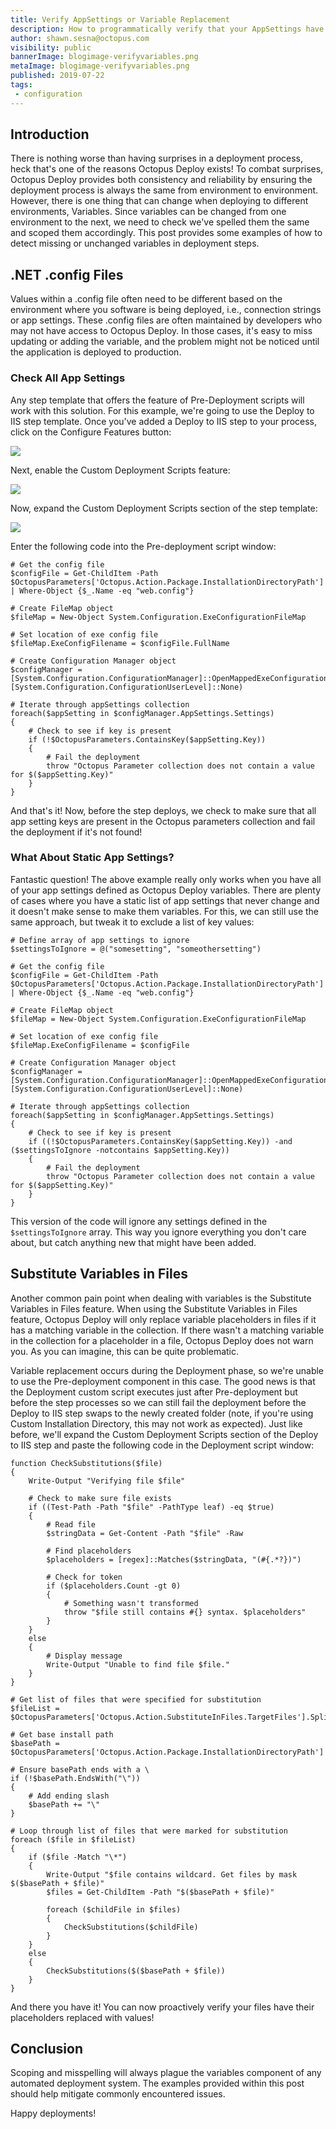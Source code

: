 ```yaml
---
title: Verify AppSettings or Variable Replacement
description: How to programmatically verify that your AppSettings have a matching Octopus Deploy variable defined and/or verify all variable replacement in files succeeded.
author: shawn.sesna@octopus.com
visibility: public
bannerImage: blogimage-verifyvariables.png
metaImage: blogimage-verifyvariables.png
published: 2019-07-22
tags:
 - configuration
---
```


## Introduction
There is nothing worse than having surprises in a deployment process, heck that's one of the reasons Octopus Deploy exists!  To combat surprises, Octopus Deploy provides both consistency and reliability by ensuring the deployment process is always the same from environment to environment.  However, there is one thing that can change when deploying to different environments, Variables.  Since variables can be changed from one environment to the next, we need to check we've spelled them the same and scoped them accordingly. This post provides some examples of how to detect missing or unchanged variables in deployment steps.

## .NET .config Files
Values within a .config file often need to be different based on the environment where you software is being deployed, i.e., connection strings or app settings.  These .config files are often maintained by developers who may not have access to Octopus Deploy. In those cases, it's easy to miss updating or adding the variable, and the problem might not be noticed until the application is deployed to production.

### Check All App Settings
Any step template that offers the feature of Pre-Deployment scripts will work with this solution.  For this example, we're going to use the Deploy to IIS step template.  Once you've added a Deploy to IIS step to your process, click on the Configure Features button:

![](configure-features.png)

Next, enable the Custom Deployment Scripts feature:

![](enable-custom-scripts.png)

Now, expand the Custom Deployment Scripts section of the step template:

![](expand-section.png)

Enter the following code into the Pre-deployment script window:

```PS
# Get the config file
$configFile = Get-ChildItem -Path $OctopusParameters['Octopus.Action.Package.InstallationDirectoryPath'] | Where-Object {$_.Name -eq "web.config"}

# Create FileMap object
$fileMap = New-Object System.Configuration.ExeConfigurationFileMap

# Set location of exe config file
$fileMap.ExeConfigFilename = $configFile.FullName

# Create Configuration Manager object
$configManager = [System.Configuration.ConfigurationManager]::OpenMappedExeConfiguration($fileMap, [System.Configuration.ConfigurationUserLevel]::None)

# Iterate through appSettings collection
foreach($appSetting in $configManager.AppSettings.Settings)
{
	# Check to see if key is present
    if (!$OctopusParameters.ContainsKey($appSetting.Key))
    {
    	# Fail the deployment
        throw "Octopus Parameter collection does not contain a value for $($appSetting.Key)"
    }
}
```

And that's it!  Now, before the step deploys, we check to make sure that all app setting keys are present in the Octopus parameters collection and fail the deployment if it's not found!

### What About Static App Settings?
Fantastic question!  The above example really only works when you have all of your app settings defined as Octopus Deploy variables.  There are plenty of cases where you have a static list of app settings that never change and it doesn't make sense to make them variables.  For this, we can still use the same approach, but tweak it to exclude a list of key values:

```PS
# Define array of app settings to ignore
$settingsToIgnore = @("somesetting", "someothersetting")

# Get the config file
$configFile = Get-ChildItem -Path $OctopusParameters['Octopus.Action.Package.InstallationDirectoryPath'] | Where-Object {$_.Name -eq "web.config"}

# Create FileMap object
$fileMap = New-Object System.Configuration.ExeConfigurationFileMap

# Set location of exe config file
$fileMap.ExeConfigFilename = $configFile

# Create Configuration Manager object
$configManager = [System.Configuration.ConfigurationManager]::OpenMappedExeConfiguration($fileMap, [System.Configuration.ConfigurationUserLevel]::None)

# Iterate through appSettings collection
foreach($appSetting in $configManager.AppSettings.Settings)
{
	# Check to see if key is present
    if ((!$OctopusParameters.ContainsKey($appSetting.Key)) -and ($settingsToIgnore -notcontains $appSetting.Key))
    {
    	# Fail the deployment
        throw "Octopus Parameter collection does not contain a value for $($appSetting.Key)"
    }
}
```
This version of the code will ignore any settings defined in the `$settingsToIgnore` array.  This way you ignore everything you don't care about, but catch anything new that might have been added.

## Substitute Variables in Files
Another common pain point when dealing with variables is the Substitute Variables in Files feature.  When using the Substitute Variables in Files feature, Octopus Deploy will only replace variable placeholders in files if it has a matching variable in the collection. If there wasn't a matching variable in the collection for a placeholder in a file, Octopus Deploy does not warn you.  As you can imagine, this can be quite problematic. 

Variable replacement occurs during the Deployment phase, so we're unable to use the Pre-deployment component in this case.  The good news is that the Deployment custom script executes just after Pre-deployment but before the step processes so we can still fail the deployment before the Deploy to IIS step swaps to the newly created folder (note, if you're using Custom Installation Directory, this may not work as expected).  Just like before, we'll expand the Custom Deployment Scripts section of the Deploy to IIS step and paste the following code in the Deployment script window:

```PS
function CheckSubstitutions($file)
{
    Write-Output "Verifying file $file"
   
    # Check to make sure file exists
    if ((Test-Path -Path "$file" -PathType leaf) -eq $true)
    {       
        # Read file
        $stringData = Get-Content -Path "$file" -Raw
        
        # Find placeholders
        $placeholders = [regex]::Matches($stringData, "(#{.*?})")

        # Check for token
        if ($placeholders.Count -gt 0)
        {
            # Something wasn't transformed
            throw "$file still contains #{} syntax. $placeholders"
        }
    }
    else
    {
        # Display message
        Write-Output "Unable to find file $file."
    }
}

# Get list of files that were specified for substitution
$fileList = $OctopusParameters['Octopus.Action.SubstituteInFiles.TargetFiles'].Split([Environment]::NewLine)

# Get base install path
$basePath = $OctopusParameters['Octopus.Action.Package.InstallationDirectoryPath']

# Ensure basePath ends with a \
if (!$basePath.EndsWith("\"))
{
	# Add ending slash
    $basePath += "\"
}

# Loop through list of files that were marked for substitution
foreach ($file in $fileList)
{
    if ($file -Match "\*")
    {
        Write-Output "$file contains wildcard. Get files by mask $($basePath + $file)"
        $files = Get-ChildItem -Path "$($basePath + $file)"

        foreach ($childFile in $files)
        {
            CheckSubstitutions($childFile)
        }
    }
    else 
    {
        CheckSubstitutions($($basePath + $file))
    }
}
```

And there you have it!  You can now proactively verify your files have their placeholders replaced with values!

## Conclusion
Scoping and misspelling will always plague the variables component of any automated deployment system.  The examples provided within this post should help mitigate commonly encountered issues.

Happy deployments!